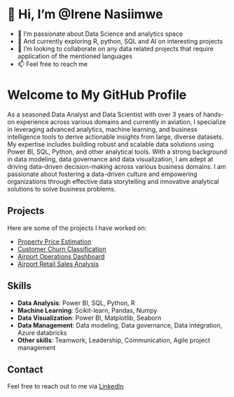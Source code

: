 # 👋 Hi, I’m @Irene Nasiimwe
- 👀 I’m passionate about Data Science and analytics space
- 🌱 And currently exploring R, python, SQL and AI on interesting projects
- 💞️ I’m looking to collaborate on any data related projects that require application of the mentioned languages
- 📫 Feel free to reach me 

# Welcome to My GitHub Profile

As a seasoned Data Analyst and Data Scientist with over 3 years of hands-on experience across various domains and currently in aviation, I specialize in leveraging advanced analytics, machine learning, and business intelligence tools to derive actionable insights from large, diverse datasets. My expertise includes building robust and scalable data solutions using Power BI, SQL, Python, and other analytical tools. With a strong background in data modeling, data governance and data visualization, I am adept at driving data-driven decision-making across various business domains. I am passionate about fostering a data-driven culture and empowering organizations through effective data storytelling and innovative analytical solutions to solve business problems.

## Projects

Here are some of the projects I have worked on:

- [Property Price Estimation](https://github.com/IreneN-Git/Property-Price-Estimation)
- [Customer Churn Classification](https://github.com/IreneN-Git/Customer-Churn-Classification)
- [Airport Operations Dashboard](https://github.com/IreneN-Git/Airport-Operations-Dashboard)
- [Airport Retail Sales Analysis](https://github.com/IreneN-Git/Retails-Sales-Analysis)
<!-- - [Predictive Maintenance for Airport Operations](https://github.com/your_username/Predictive-Maintenance)
- [Retail Sales Forecasting](https://github.com/your_username/Retail-Sales-Forecasting)
- <!--[Customer Segmentation for Targeted Marketing](https://github.com/your_username/Customer-Segmentation)-->

## Skills

- **Data Analysis**: Power BI, SQL, Python, R
- **Machine Learning**: Scikit-learn, Pandas, Numpy
- **Data Visualization**: Power BI, Matplotlib, Seaborn
- **Data Management**: Data modeling, Data governance, Data integration, Azure databricks
- **Other skills**: Teamwork, Leadership, Communication, Agile project management

## Contact

Feel free to reach out to me via [LinkedIn](https://www.linkedin.com/in/irene-nasiimwe) <!-- or [Email](mailto:irenenasiimwe@gmail.com).-->


<!---
IreneN-Git/IreneN-Git is a ✨ special ✨ repository because its `README.md` (this file) appears on your GitHub profile.
You can click the Preview link to take a look at your changes.
--->
